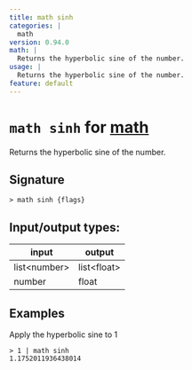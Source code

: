 ```yaml
---
title: math sinh
categories: |
  math
version: 0.94.0
math: |
  Returns the hyperbolic sine of the number.
usage: |
  Returns the hyperbolic sine of the number.
feature: default
---
```

<!-- This file is automatically generated. Please edit the command in https://github.com/nushell/nushell instead. -->

# `math sinh` for [math](/commands/categories/math.md)

<div class='command-title'>Returns the hyperbolic sine of the number.</div>

## Signature

```> math sinh {flags} ```


## Input/output types:

| input        | output      |
| ------------ | ----------- |
| list\<number\> | list\<float\> |
| number       | float       |
## Examples

Apply the hyperbolic sine to 1
```nu
> 1 | math sinh
1.1752011936438014
```
